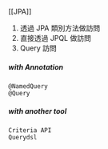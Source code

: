 [[JPA]]

1. 透過 JPA 類別方法做訪問
2. 直接透過 JPQL 做訪問
3. Query 訪問

##### with Annotation
```
@NamedQuery
@Query
````

##### with another tool
```
Criteria API
Querydsl
```